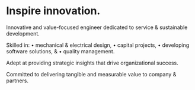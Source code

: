 # Inspire innovation.

Innovative and value-focused engineer dedicated to service & sustainable development.

Skilled in:
	• mechanical & electrical design,
	• capital projects,
	• developing software solutions, & 
	• quality management.

Adept at providing strategic insights that drive organizational success.

Committed to delivering tangible and measurable value to company & partners.
